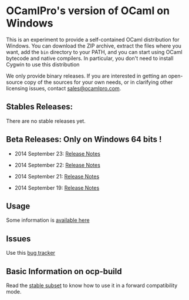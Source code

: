 OCamlPro's version of OCaml on Windows
======================================

This is an experiment to provide a self-contained OCaml distribution
for Windows. You can download the ZIP archive, extract the files where
you want, add the `bin` directory to your PATH, and you can start
using OCaml bytecode and native compilers. In particular, you don't need
to install Cygwin to use this distribution

We only provide binary releases. If you are interested in getting an
open-source copy of the sources for your own needs, or in clarifying
other licensing issues, contact
[sales@ocamlpro.com](mailto:sales@ocamlpro.com).

## Stables Releases:

There are no stable releases yet.

## Beta Releases: Only on Windows 64 bits !

* 2014 September 23: [Release Notes](https://github.com/OCamlPro/ocpwin-distrib/blob/master/ReleaseNotes/ocpwin-20140923-release-notes.md)

* 2014 September 22: [Release Notes](https://github.com/OCamlPro/ocpwin-distrib/blob/master/ReleaseNotes/ocpwin-20140922-release-notes.md)

* 2014 September 21: [Release Notes](https://github.com/OCamlPro/ocpwin-distrib/blob/master/ReleaseNotes/ocpwin-20140921-release-notes.md)

* 2014 September 19: [Release Notes](https://github.com/OCamlPro/ocpwin-distrib/blob/master/ReleaseNotes/ocpwin-20140919-release-notes.md)

## Usage

Some information is [available here](https://github.com/OCamlPro/ocpwin-distrib/blob/master/Usage/Readme.md)

## Issues

Use this [bug tracker](https://github.com/OCamlPro/ocpwin-distrib/issues)


## Basic Information on ocp-build

Read the [stable subset](https://github.com/OCamlPro/ocpwin-distrib/blob/master/ocp-build/minimal.md)
to know how to use it in a forward compatibility mode.
